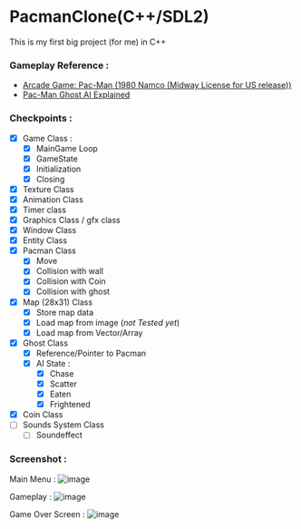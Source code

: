 # PacmanClone(C++/SDL2) 

This is my first big project (for me) in C++

### Gameplay Reference : 
- [Arcade Game: Pac-Man (1980 Namco (Midway License for US release))
](https://www.youtube.com/watch?v=dScq4P5gn4A&ab_channel=OldClassicRetroGaming)
- [Pac-Man Ghost AI Explained](https://www.youtube.com/watch?v=ataGotQ7ir8&t=757s)

### Checkpoints :
- [x] Game Class :
	- [x] MainGame Loop
	- [x] GameState
	- [x] Initialization
	- [x] Closing
- [x] Texture Class
- [x] Animation Class
- [x] Timer class
- [x] Graphics Class / gfx class
- [x] Window Class
- [x] Entity Class
- [x] Pacman Class
	- [x] Move
	- [x] Collision with wall
	- [x] Collision with Coin
	- [x] Collision with ghost
- [x] Map (28x31) Class
	- [x] Store map data
	- [x] Load map from image (*not Tested yet*)
	- [x] Load map from Vector/Array 
- [x] Ghost Class
	- [x] Reference/Pointer to Pacman
	- [x] AI State :
		- [x] Chase
		- [x] Scatter
		- [x] Eaten
		- [x] Frightened
- [x] Coin Class
- [ ] Sounds System Class
	- [ ] Soundeffect

### Screenshot :
Main Menu : 
![image](https://user-images.githubusercontent.com/33253103/162602579-e09426fa-dfae-4188-bd8c-8b6312ba113d.png)

Gameplay : 
![image](https://user-images.githubusercontent.com/33253103/162602641-8f2c315a-0c4e-4365-b9ff-b813a9beb8e3.png)

Game Over Screen : 
![image](https://user-images.githubusercontent.com/33253103/162602643-d47ca351-1808-465f-8968-95f105a82419.png)



